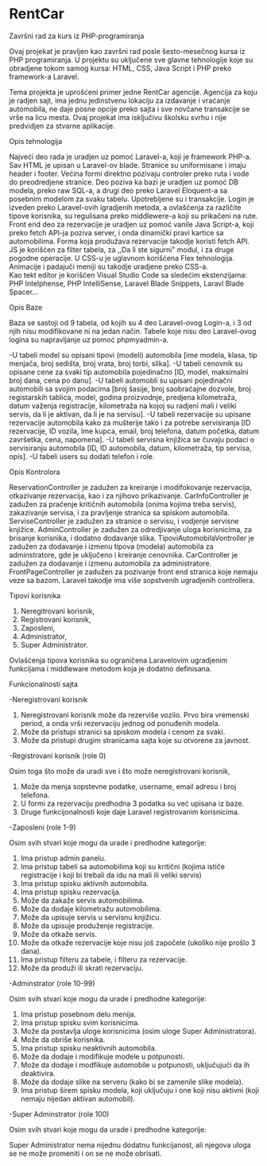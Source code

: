 # RentCar
 Završni rad za kurs iz PHP-programiranja

 Ovaj projekat je pravljen kao završni rad posle šesto-mesečnog kursa iz PHP programiranja. U projektu su uključene sve glavne tehnologije koje su obradjene tokom samog kursa: HTML, CSS, Java Script i PHP preko framework-a Laravel. 

 Tema projekta je uprošćeni primer jedne RentCar agencije. Agencija za koju je radjen sajt, ima jednu jedinstvenu lokaciju za izdavanje i vraćanje automobila, ne daje posne opcije preko sajta i sve novčane transakcije se vrše na licu mesta. Ovaj projekat ima isključivu školsku svrhu i nije predvidjen za stvarne aplikacije. 

Opis tehnologija

Najveći deo rada je uradjen uz pomoć Laravel-a, koji je framework PHP-a. Sav HTML je upisan u Laravel-ov blade. Stranice su uniformisane i imaju header i footer. Većina formi direktno pozivaju controler preko ruta i vode do preodredjene stranice. Deo poziva ka bazi je uradjen uz pomoć DB modela, preko raw SQL-a, a drugi deo preko Laravel Eloquent-a sa posebnim modelom za svaku tabelu. Upotrebljene su i transakcije. Login je izveden preko Laravel-ovih igradjenih metoda, a ovlašćenja za različite tipove korisnika, su regulisana preko middlewere-a koji su prikačeni na rute. 
Front end deo za rezervacije je uradjen uz pomoć vanile Java Script-a, koji preko fetch API-ja poziva server, i onda dinamički pravi kartice sa automobilima. Forma koja produžava rezervacije takodje koristi fetch API. JS je korišćen za filter tabela, za ,,Da li ste sigurni" modul, i za druge pogodne operacije. U CSS-u je uglavnom korišćena Flex tehnologija. Animacije i padajući meniji su takodje uradjene preko CSS-a.  
Kao tekt editor je korišćen Visual Studio Code sa sledećim ekstenzijama: PHP Intelphense, PHP IntelliSense, Laravel Blade Snippets, Laravl Blade Spacer...

Opis Baze

Baza se sastoji od 9 tabela, od kojih su 4 deo Laravel-ovog Login-a, i 3 od njih nisu modifikovane ni na jedan način. Tabele koje nisu deo Laravel-ovog logina su napravljanje uz pomoć phpmyadmin-a.

-U tabeli model su opisani tipovi (modeli) automobila [ime modela, klasa, tip menjača, broj sedišta, broj vrata, broj torbi, slika].
-U tabeli cenovnik su opisane cene za svaki tip automobila pojedinačno [ID, model, maksimalni broj dana, cena po danu].
-U tabeli automobli su upisani pojedinačni automobili sa svojim podacima [broj šasije, broj saobraćajne dozvole, broj registarskih tablica, model, godina proizvodnje, predjena kilometraža, datum važenja registracije, kilometraža na kojoj su radjeni mali i veliki servis, da li je aktivan, da li je na servisu].
-U tabeli rezervacije su upisane rezervacije automobila kako za mušterije tako i za potrebe servisiranja [ID rezervacije, ID vozila, Ime kupca, email, broj telefona, datum početka, datum završetka, cena, napomena].
-U tabeli servisna knjižica se čuvaju podaci o servisiranju automobila [ID, ID automobila, datum, kilometraža, tip servisa, opis]. 
-U tabeli users su dodati telefon i role. 

Opis Kontrolora

ReservationController je zadužen za kreiranje i modifokovanje rezervacija, otkazivanje rezervacija, kao i za njihovo prikazivanje.
CarInfoController je zadužen za praćenje kritičnih automobila (onima kojima treba servis), zakazivanje servisa, i za pravljenje stranica sa spiskom automobila.
ServiseController je zadužen za stranice o servisu, i vodjenje servisne knjižice. 
AdminController je zadužen za odredjivanje uloga korisnicima, za brisanje korisnika, i dodatno dodavanje slika. 
TipoviAutomobilaVontroller je zadužen za dodavanje i izmenu tipova (modela) automobila za adminstratore, gde je uključeno i kreiranje cenovnika.
CarController je zadužen za dodavanje i izmenu automobila za administratore. 
FrontPageController je zadužen za pozivanje front end stranica koje nemaju veze sa bazom. 
Laravel takodje ima više sopstvenih ugradjenih controllera. 

Tipovi korisnika

1. Neregitrovani korisnik,
2. Registrovani korisnik,
3. Zaposleni,
4. Administrator,
5. Super Administrator. 

Ovlašćenja tipova korisnika su ograničena Laravelovim ugradjenim funkcijama i middleware metodom koja je dodatno definisana. 

Funkcionalnosti sajta

-Neregistrovani korisnik

1. Neregistrovani korisnik može da rezerviše vozilo. Prvo bira vremenski period, a onda vrši rezervaciju jednog od ponuđenih modela.
2. Može da pristupi stranici sa spiskom modela i cenom za svaki. 
3. Može da pristupi drugim stranicama sajta koje su otvorene za javnost.

-Registrovani korisnik (role 0)

Osim toga što može da uradi sve i što može neregistrovani korisnik,

1. Može da menja sopstevne podatke, username, email adresu i broj telefona. 
2. U formi za rezervaciju predhodna 3 podatka su već upisana iz baze. 
3. Druge funkcijonalnosti koje daje Laravel registrovanim korisnicima. 

-Zaposleni (role 1-9)

Osim svih stvari koje mogu da urade i predhodne kategorije:

1. Ima pristup admin panelu.
2. Ima pristup tabeli sa automobilima koji su kritični (kojima ističe registracije i koji bi trebali da idu na mali ili veliki servis)
3. Ima pristup spisku aktivnih automobila.
4. Ima pristup spisku rezervacija. 
5. Može da zakaže servis automobilima.
6. Može da dodaje kilometražu automobilima. 
7. Može da upisuje servis u servisnu knjižicu.
8. Može da upisuje produženje registracije. 
9. Može da otkaže servis.
10. Može da otkaže rezervacije koje nisu još započele (ukoliko nije prošlo 3 dana).
11. Ima pristup filteru za tabele, i filteru za rezervacije. 
12. Može da produži ili skrati rezervaciju. 

-Adminstrator (role 10-99)

Osim svih stvari koje mogu da urade i predhodne kategorije:

1. Ima pristup posebnom delu menija.
2. Ima pristup spisku svim korisnicima.
3. Može da postavlja uloge korisnicima (osim uloge Super Administratora).
4. Može da obriše korisnika.
5. Ima pristup spisku neaktivnih automobila.  
6. Može da dodaje i modifikuje modele u potpunosti.
7. Može da dodaje i modfikuje automobile u potpunosti, uključujući da ih deaktivira.
8. Može da dodaje slike na serveru (kako bi se zamenile slike modela). 
9. Ima pristup širem spisku modela, koji uključuju i one koji nisu aktivni (koji nemaju nijedan aktivan automobil).

-Super Adminstrator (role 100)

Osim svih stvari koje mogu da urade i predhodne kategorije:

Super Administrator nema nijednu dodatnu funkcijanost, ali njegova uloga se ne može promeniti i on se ne može obrisati. 